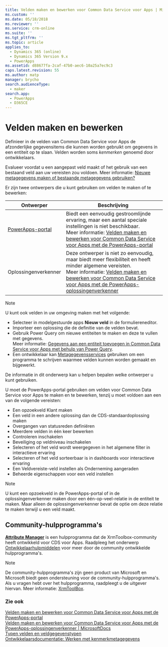 ```yaml
---
title: Velden maken en bewerken voor Common Data Service voor Apps | MicrosoftDocs
ms.custom: ''
ms.date: 05/18/2018
ms.reviewer: ''
ms.service: crm-online
ms.suite: ''
ms.tgt_pltfrm: ''
ms.topic: article
applies_to:
  - Dynamics 365 (online)
  - Dynamics 365 Version 9.x
  - PowerApps
ms.assetid: d88677fa-2caf-47b0-aec6-10a25a7ec9c3
caps.latest.revision: 55
ms.author: matp
manager: brycho
search.audienceType:
  - maker
search.app:
  - PowerApps
  - D365CE
---
```

# <a name="how-to-create-and-edit-fields"></a>Velden maken en bewerken

Definieer in de velden van Common Data Service voor Apps de afzonderlijke gegevensitems die kunnen worden gebruikt om gegevens in een entiteit op te slaan. Velden worden soms *kenmerken* genoemd door ontwikkelaars. 
  
Evalueer voordat u een aangepast veld maakt of het gebruik van een bestaand veld aan uw vereisten zou voldoen. Meer informatie: [Nieuwe metagegevens maken of bestaande metagegevens gebruiken?](create-edit-metadata.md#create-new-metadata-or-use-existing-metadata)

Er zijn twee ontwerpers die u kunt gebruiken om velden te maken of te bewerken:

|Ontwerper| Beschrijving|
|--|--|
|[PowerApps-portal](https://web.powerapps.com/?utm_source=padocs&utm_medium=linkinadoc&utm_campaign=referralsfromdoc)|Biedt een eenvoudig gestroomlijnde ervaring, maar een aantal speciale instellingen is niet beschikbaar.<br />Meer informatie: [Velden maken en bewerken voor Common Data Service voor Apps met de PowerApps-portal](create-edit-field-portal.md)|
|Oplossingenverkenner|Deze ontwerper is niet zo eenvoudig, maar biedt meer flexibiliteit en heeft minder algemene vereisten.<br />Meer informatie: [Velden maken en bewerken voor Common Data Service voor Apps met de PowerApps-oplossingenverkenner](create-edit-field-solution-explorer.md) |

> [!NOTE]
> U kunt ook velden in uw omgeving maken met het volgende:
> - Selecteer in modelgestuurde apps **Nieuw veld** in de formuliereneditor.
> - Importeer een oplossing die de definitie van de velden bevat.
> - Gebruik Power Query om nieuwe entiteiten te maken en deze te vullen met gegevens.<br />Meer informatie: [Gegevens aan een entiteit toevoegen in Common Data Service voor Apps met behulp van Power Query](/powerapps/maker/common-data-service/data-platform-cds-newentity-pq).
> - Een ontwikkelaar kan [Metagegevensservices](/powerapps/developer/common-data-service/use-web-services#metadata-services) gebruiken om een programma te schrijven waarmee velden kunnen worden gemaakt en bijgewerkt.

De informatie in dit onderwerp kan u helpen bepalen welke ontwerper u kunt gebruiken. 

U moet de PowerApps-portal gebruiken om velden voor Common Data Service voor Apps te maken en te bewerken, tenzij u moet voldoen aan een van de volgende vereisten:

- Een opzoekveld Klant maken
- Een veld in een andere oplossing dan de CDS-standaardoplossing maken
- Overgangen van statusreden definiëren
- Meerdere velden in één keer bewerken
- Controleren inschakelen
- Beveiliging op veldniveau inschakelen
- Selecteren of het veld wordt weergegeven in het algemene filter in interactieve ervaring
- Selecteren of het veld sorteerbaar is in dashboards voor interactieve ervaring
- Een Veldvereiste-veld instellen als Onderneming aangeraden
- Beheerde eigenschappen voor een veld instellen

> [!NOTE]
> U kunt een opzoekveld in de PowerApps-portal of in de oplossingenverkenner maken door een één-op-veel-relatie in de entiteit te maken. Maar alleen de oplossingenverkenner bevat de optie om deze relatie te maken terwijl u een veld maakt.

## <a name="community-tools"></a>Community-hulpprogramma's

**[Attribute Manager](https://www.xrmtoolbox.com/plugins/DLaB.Xrm.AttributeManager/)** is een hulpprogramma dat de XrmToolbox-community heeft ontwikkeld voor CDS voor Apps. Raadpleeg het onderwerp [Ontwikkelaarhulpmiddelen](https://docs.microsoft.com/dynamics365/customer-engagement/developer/developer-tools) voor meer door de community ontwikkelde hulpprogramma's.

> [!NOTE]
> De community-hulpprogramma's zijn geen product van Microsoft en Microsoft biedt geen ondersteuning voor de community-hulpprogramma's. Als u vragen hebt over het hulpprogramma, raadpleegt u de uitgever hiervan. Meer informatie: [XrmToolBox](https://www.xrmtoolbox.com).

### <a name="see-also"></a>Zie ook  
[Velden maken en bewerken voor Common Data Service voor Apps met de PowerApps-portal](create-edit-field-portal.md)<br />
[Velden maken en bewerken voor Common Data Service voor Apps met de PowerApps-oplossingenverkenner | MicrosoftDocs](create-edit-field-solution-explorer.md)<br />
[Typen velden en veldgegevenstypen](types-of-fields.md)<br />
[Ontwikkelaarsdocumentatie: Werken met kenmerkmetagegevens](/dynamics365/customer-engagement/developer/org-service/work-attribute-metadata)
 
